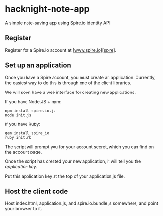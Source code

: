 hacknight-note-app
==================

A simple note-saving app using Spire.io identity API

## Register

Register for a Spire.io account at [www.spire.io][spire].

## Set up an application

Once you have a Spire account, you must create an application.
Currently, the easiest way to do this is through one of the client libraries.

We will soon have a web interface for creating new applications.

If you have Node.JS + npm:

    npm install spire.io.js
    node init.js

If you have Ruby:

    gem install spire_io
    ruby init.rb

The script will prompt you for your account secret, which you can find on the [account page][account].

Once the script has created your new application, it will tell you the *application key*.

Put this application key at the top of your application.js file.

## Host the client code

Host index.html, application.js, and spire.io.bundle.js somewhere, and point your browser to it.

[spire]: http://www.spire.io
[account]: http://www.spire.io/account/index.html
